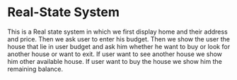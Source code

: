 # Real-State System
This is a Real state system in which we first display home and their address and price.
Then we ask user to enter his budget.
Then we show the user the house that lie in user budget and ask him whether he  want to buy or look for another house or want to exit.
If user want to see another house we show him other available house.
If user want to buy the house we show him the remaining balance.
